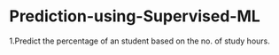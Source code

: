# Prediction-using-Supervised-ML

1.Predict the percentage of an student based on the no. of study hours. 
